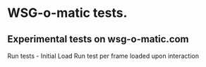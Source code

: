 # WSG-o-matic tests.

## Experimental tests on wsg-o-matic.com

Run tests - Initial Load
Run test per frame loaded upon interaction


